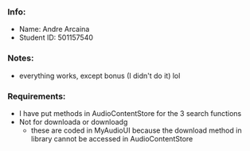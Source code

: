 ### Info:
- Name: Andre Arcaina
- Student ID: 501157540

### Notes:
- everything works, except bonus (I didn't do it) lol

### Requirements:
- I have put methods in AudioContentStore for the 3 search functions
- Not for downloada or downloadg 
    - these are coded in MyAudioUI because the download method in library cannot be accessed in AudioContentStore